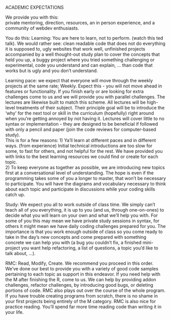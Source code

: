 ACADEMIC EXPECTATIONS

We provide you with this:  
private mentoring, direction, resources, an in person experience, and a community of webdev enthusiasts.

You do this: 
Learning:  You are here to learn, not to perform. (watch this ted talk). We would rather see:  clean readable code that does not do everything it is supposed to, ugly websites that work well, unfinished projects accompanied by a well thought-out study plan to cover the concepts that held you up, a buggy project where you tried something challenging or experimental, code you understand and can explain, ... than code that works but is ugly and you don’t understand.  

Learning pace:  we expect that everyone will move through the weekly projects at the same rate; Weekly.  Expect this - you will not move ahead in features or functionality.  If you finish early or are looking for extra challenges come to us and we will provide you with parallel challenges.
The lectures are likewise built to match this scheme.  All lectures will be high-level treatments of their subject.  Their principle goal will be to introduce the ‘why’ for the next tool or skill in the curriculum (hopefully) right around when you’re getting annoyed by not having it.  Lectures will cover little to no syntax or implementation - they are designed to be beneficial if followed with only a pencil and paper (join the code reviews for computer-based study).  
This is for a few reasons:  1) Ya’ll learn at different paces and in different ways. (from experience) Initial technical introductions are too slow for some, to fast for others, and not helpful for the rest.  We have provided you with links to the best learning resources we could find or create for each topic.  
2)  To keep everyone as together as possible, we are introducing new topics first at a conversational level of understanding.  The hope is even if the programming takes some of you a longer to master, that won’t be necessary to participate.  You will have the diagrams and vocabulary necessary to think about each topic and participate in discussions while your coding skills catch up.

Study:  We expect you all to work outside of class time.  We simply can’t teach all of you everything, it is up to you (and us, through one-on-ones) to decide what you will learn on your own and what we’ll help you with.  For some of you this may mean we have private study sessions in syntax, for others it might mean we have daily coding challenges prepared for you.  The importance is that you work enough outside of class so you come ready to take in the day’s new concepts and come prepared with something concrete we can help you with (a bug you couldn’t fix, a finished mini-project you want help refactoring, a list of questions, a topic you’d like to talk about, …).

RMC:  Read, Modify, Create.  We recommend you proceed in this order.  We’ve done our best to provide you with a variety of good code samples pertaining to each topic as support in this endeavor.  If you need help with the M after finishing the R, come to us.  We can help by providing addon challenges, refactor challenges, by introducing good bugs, or deleting portions of code. RMC also plays out over the course of the whole program.  If you have trouble creating programs from scratch, there is no shame in your first projects being entirely of the M category.  RMC is also nice for practice reading.  You’ll spend far more time reading code than writing it in your life.
